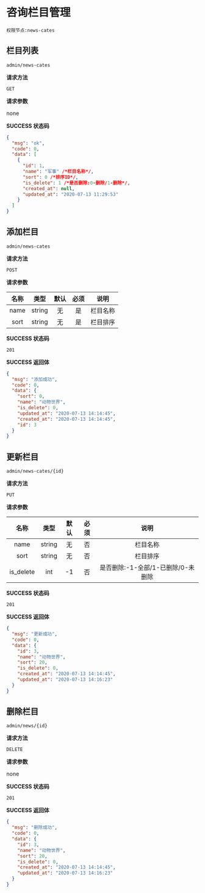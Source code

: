 # 咨询栏目管理

`权限节点:news-cates`

## 栏目列表

`admin/news-cates`

**请求方法**

`GET`

**请求参数**

none

**SUCCESS 状态码**

```json
{
  "msg": "ok",
  "code": 0,
  "data": [
    {
      "id": 1,
      "name": "军事" /*栏目名称*/,
      "sort": 0 /*排序ID*/,
      "is_delete": 1 /*是否删除:0-删除/1-删除*/,
      "created_at": null,
      "updated_at": "2020-07-13 11:29:53"
    }
  ]
}
```

## 添加栏目

`admin/news-cates`

**请求方法**

`POST`

**请求参数**

| 名称 |  类型  | 默认 | 必须 |   说明   |
| :--: | :----: | :--: | :--: | :------: |
| name | string |  无  |  是  | 栏目名称 |
| sort | string |  无  |  是  | 栏目排序 |

**SUCCESS 状态码**

`201`

**SUCCESS 返回体**

```json
{
  "msg": "添加成功",
  "code": 0,
  "data": {
    "sort": 0,
    "name": "动物世界",
    "is_delete": 0,
    "updated_at": "2020-07-13 14:14:45",
    "created_at": "2020-07-13 14:14:45",
    "id": 3
  }
}
```

## 更新栏目

`admin/news-cates/{id}`

**请求方法**

`PUT`

**请求参数**

|   名称    |  类型  | 默认 | 必须 |                说明                |
| :-------: | :----: | :--: | :--: | :--------------------------------: |
|   name    | string |  无  |  否  |              栏目名称              |
|   sort    | string |  无  |  否  |              栏目排序              |
| is_delete |  int   |  -1  |  否  | 是否删除:-1-全部/1-已删除/0-未删除 |

**SUCCESS 状态码**

`201`

**SUCCESS 返回体**

```json
{
  "msg": "更新成功",
  "code": 0,
  "data": {
    "id": 3,
    "name": "动物世界",
    "sort": 20,
    "is_delete": 0,
    "created_at": "2020-07-13 14:14:45",
    "updated_at": "2020-07-13 14:16:23"
  }
}
```

## 删除栏目

`admin/news/{id}`

**请求方法**

`DELETE`

**请求参数**

none

**SUCCESS 状态码**

`201`

**SUCCESS 返回体**

```json
{
  "msg": "删除成功",
  "code": 0,
  "data": {
    "id": 3,
    "name": "动物世界",
    "sort": 20,
    "is_delete": 0,
    "created_at": "2020-07-13 14:14:45",
    "updated_at": "2020-07-13 14:16:23"
  }
}
```
